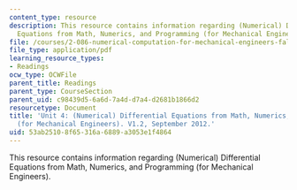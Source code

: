 ```yaml
---
content_type: resource
description: This resource contains information regarding (Numerical) Differential
  Equations from Math, Numerics, and Programming (for Mechanical Engineers).
file: /courses/2-086-numerical-computation-for-mechanical-engineers-fall-2012/53ab25108f65316a6889a3053e1f4864_MIT2_086F12_notes_unit4.pdf
file_type: application/pdf
learning_resource_types:
- Readings
ocw_type: OCWFile
parent_title: Readings
parent_type: CourseSection
parent_uid: c98439d5-6a6d-7a4d-d7a4-d2681b1866d2
resourcetype: Document
title: 'Unit 4: (Numerical) Differential Equations from Math, Numerics, and Programming
  (for Mechanical Engineers). V1.2, September 2012.'
uid: 53ab2510-8f65-316a-6889-a3053e1f4864
---
```

This resource contains information regarding (Numerical) Differential Equations from Math, Numerics, and Programming (for Mechanical Engineers).

